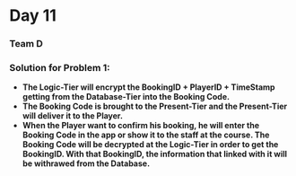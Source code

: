 # Day 11

###  Team D

### Solution for Problem 1:
* __The Logic-Tier will encrypt the BookingID + PlayerID + TimeStamp getting from the Database-Tier into the Booking Code.__
* __The Booking Code is brought to the Present-Tier and the Present-Tier will deliver it to the Player.__
* __When the Player want to confirm his booking, he will enter the Booking Code in the app or show it to the staff at the course. The Booking Code will be decrypted at the Logic-Tier in order to get the BookingID. With that BookingID, the information that linked with it will be withrawed from the Database.__
